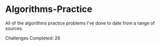 # Algorithms-Practice

All of the algorithms practice problems I've done to date from a range of sources.

Challenges Completed: 28

